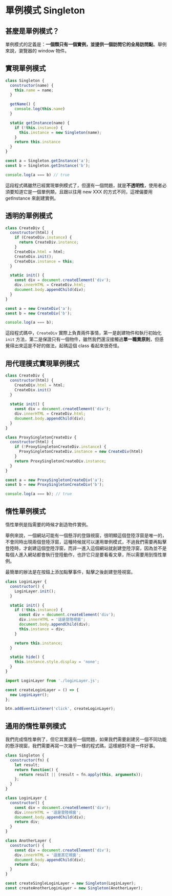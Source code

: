 # 單例模式 Singleton

## 甚麼是單例模式？
單例模式的定義是：**一個類只有一個實例，並提供一個訪問它的全局訪問點**。舉例來說，瀏覽器的 window 物件。

## 實現單例模式
```js
class Singleton {
  constructor(name) {
    this.name = name;
  }

  getName() {
    console.log(this.name)
  }

  static getInstance(name) {
    if (!this.instance) {
      this.instance = new Singleton(name);
    }
    return this.instance
  }
}

const a = Singleton.getInstance('a');
const b = Singleton.getInstance('b');

console.log(a === b) // true
```

這段程式碼雖然已經實現單例模式了，但還有一個問題，就是**不透明性**，使用者必須要知道它是一個單例類，且跟以往用 new XXX 的方式不同，這裡偏要用 getInstance 來創建實例。

## 透明的單例模式
```js
class CreateDiv {
  constructor(html) {
    if (CreateDiv.instance) {
      return CreateDiv.instance;
    }
    CreateDiv.html = html;
    CreateDiv.init();
    CreateDiv.instance = this;
  }

  static init() {
    const div = document.createElement('div');
    div.innerHTML = CreateDiv.html;
    document.body.appendChild(div);
  }
}

const a = new CreateDiv('a');
const b = new CreateDiv('b');

console.log(a === b);
```
這段程式碼中，`CreateDiv` 實際上負責兩件事情，第一是創建物件和執行初始化 `init` 方法，第二是保證只有一個物件，雖然我們還沒接觸過**單一職責原則**，但感覺得出來這是不好的做法，起碼這個 class 看起來很奇怪。

## 用代理模式實現單例模式
```js
class CreateDiv {
  constructor(html) {
    CreateDiv.html = html;
    CreateDiv.init()
  }
  
  static init() {
    const div = document.createElement('div');
    div.innerHTML = CreateDiv.html;
    document.body.appendChild(div); 
  }
}

class ProxySingletonCreateDiv {
  constructor(html) {
    if (!ProxySingletonCreateDiv.instance) {
      ProxySingletonCreateDiv.instance = new CreateDiv(html)
    }
    return ProxySingletonCreateDiv.instance;
  }
}

const a = new ProxySingletonCreateDiv('a'); 
const b = new ProxySingletonCreateDiv('b'); 

console.log(a === b); // true
```

## 惰性單例模式
惰性單例是指需要的時候才創造物件實例。

舉例來說，一個網站可能有一個懸浮的登錄視窗，很明顯這個登陸浮窗是唯一的，不會同時出現兩個登陸浮窗，這種時候就可以運用單例模式，不過我們需要再點擊登陸時，才創建這個登陸浮窗，而非一進入這個網站就創建登陸浮窗，因為並不是每個人進入網站都會執行登陸動作，也許它只是要看看文章，所以需要用到惰性單例。

最簡單的辦法是在按鈕上添加點擊事件，點擊之後創建登陸視窗。
```js
class LoginLayer {
  constructor() {
    LoginLayer.init();
  }

  static init() {
    if (!this.instance) {
      const div = document.createElement('div');
      div.innerHTML = '這是登陸視窗';
      document.body.appendChild(div);
      this.instance = div;
    }

    return this.instance;
  }

  static hide() {
    this.instance.style.display = 'none';
  }
}

import LoginLayer from './loginLayer.js';

const createLoginLayer = () => {
  new LoginLayer();
};

btn.addEventListener('click', createLoginLayer);
```

## 通用的惰性單例模式
我們完成惰性單例了，但它其實還有一個問題，如果我們需要創建另一個不同功能的懸浮視窗，我們需要再寫一次幾乎一樣的程式碼，這樣絕對不是一件好事。

```js
class Singleton {
  constructor(fn) {
    let result;
    return function() {
      return result || (result = fn.apply(this, arguments));
    };
  }
}

class LoginLayer {
  constructor() {
    const div = document.createElement('div');
    div.innerHTML = '這是登陸視窗';
    document.body.appendChild(div);
    return div;
  }
}

class AnotherLayer {
  constructor() {
    const div = document.createElement('div');
    div.innerHTML = '這是其它視窗';
    document.body.appendChild(div);
    return div;
  }
}

const createSingleLoginLayer = new Singleton(LoginLayer);
const createAnotherLoginLayer = new Singleton(AnotherLayer);
```